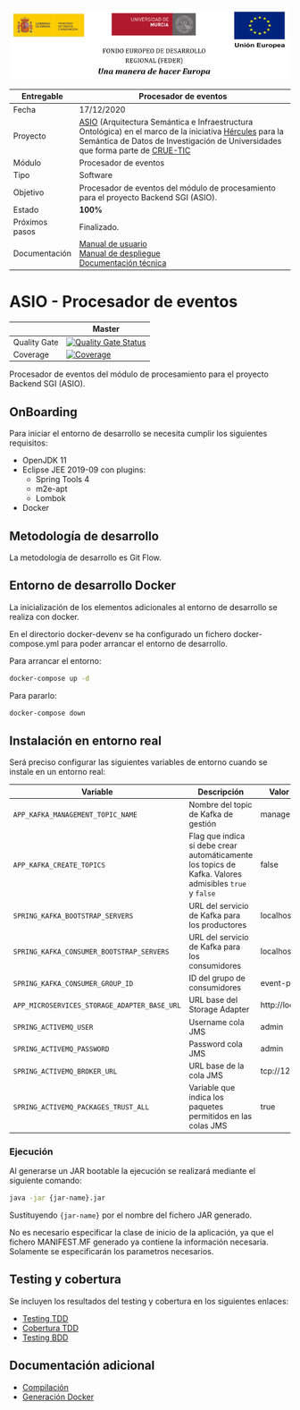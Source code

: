 ![](./images/logos_feder.png)

| Entregable     | Procesador de eventos                                        |
| -------------- | ------------------------------------------------------------ |
| Fecha          | 17/12/2020                                                   |
| Proyecto       | [ASIO](https://www.um.es/web/hercules/proyectos/asio) (Arquitectura Semántica e Infraestructura Ontológica) en el marco de la iniciativa [Hércules](https://www.um.es/web/hercules/) para la Semántica de Datos de Investigación de Universidades que forma parte de [CRUE-TIC](https://www.crue.org/proyecto/hercules/) |
| Módulo         | Procesador de eventos                                        |
| Tipo           | Software                                                     |
| Objetivo       | Procesador de eventos del módulo de procesamiento para el proyecto Backend SGI (ASIO). |
| Estado         | **100%** |
| Próximos pasos | Finalizado.                                                  |
| Documentación  | [Manual de usuario](https://github.com/HerculesCRUE/ib-asio-docs-/blob/master/00-An%C3%A1lisis/Manual%20de%20usuario/Manual%20de%20usuario.md)<br />[Manual de despliegue](https://github.com/HerculesCRUE/ib-asio-composeset/blob/master/README.md)<br />[Documentación técnica](https://github.com/HerculesCRUE/ib-asio-docs-/blob/master/00-Arquitectura/arquitectura_semantica/documento_arquitectura/ASIO_Izertis_Arquitectura.md) |

# ASIO - Procesador de eventos

|     | Master |
| --- | ------ |
| Quality Gate | [![Quality Gate Status](https://sonarcloud.io/api/project_badges/measure?project=HerculesCRUE_ib-event-processor&metric=alert_status)](https://sonarcloud.io/dashboard?id=HerculesCRUE_ib-event-processor) |
| Coverage | [![Coverage](https://sonarcloud.io/api/project_badges/measure?project=HerculesCRUE_ib-event-processor&metric=coverage)](https://sonarcloud.io/dashboard?id=HerculesCRUE_ib-event-processor) |

Procesador de eventos del módulo de procesamiento para el proyecto Backend SGI (ASIO).

## OnBoarding

Para iniciar el entorno de desarrollo se necesita cumplir los siguientes requisitos:

- OpenJDK 11
- Eclipse JEE 2019-09 con plugins:
  - Spring Tools 4
  - m2e-apt
  - Lombok
- Docker

## Metodología de desarrollo

La metodología de desarrollo es Git Flow.

## Entorno de desarrollo Docker

La inicialización de los elementos adicionales al entorno de desarrollo se realiza con docker.

En el directorio docker-devenv se ha configurado un fichero docker-compose.yml para poder arrancar el entorno de desarrollo.

Para arrancar el entorno:

```bash
docker-compose up -d
```

Para pararlo:

```bash
docker-compose down
```

## Instalación en entorno real

Será preciso configurar las siguientes variables de entorno cuando se instale en un entorno real:

| Variable                                     | Descripción                                                                                            | Valor por defecto     |
| -------------------------------------------- | ------------------------------------------------------------------------------------------------------ | --------------------- |
| `APP_KAFKA_MANAGEMENT_TOPIC_NAME`            | Nombre del topic de Kafka de gestión                                                                   | management-data       |
| `APP_KAFKA_CREATE_TOPICS`                    | Flag que indica si debe crear automáticamente los topics de Kafka. Valores admisibles `true` y `false` | false                 |
| `SPRING_KAFKA_BOOTSTRAP_SERVERS`             | URL del servicio de Kafka para los productores                                                         | localhost:29092       |
| `SPRING_KAFKA_CONSUMER_BOOTSTRAP_SERVERS`    | URL del servicio de Kafka para los consumidores                                                        | localhost:29092       |
| `SPRING_KAFKA_CONSUMER_GROUP_ID`             | ID del grupo de consumidores                                                                           | event-processor       |
| `APP_MICROSERVICES_STORAGE_ADAPTER_BASE_URL` | URL base del Storage Adapter                                                                           | http://localhost:9324 |
| `SPRING_ACTIVEMQ_USER`                       | Username cola JMS                                                                                      | admin                 |
| `SPRING_ACTIVEMQ_PASSWORD`                   | Password cola JMS                                                                                      | admin                 |
| `SPRING_ACTIVEMQ_BROKER_URL`                 | URL base de la cola JMS                                                                                | tcp://127.0.0.1:61616 |
| `SPRING_ACTIVEMQ_PACKAGES_TRUST_ALL`         | Variable que indica los paquetes permitidos en las colas JMS                                           | true                  |

### Ejecución

Al generarse un JAR bootable la ejecución se realizará mediante el siguiente comando:

```bash
java -jar {jar-name}.jar
```

Sustituyendo `{jar-name}` por el nombre del fichero JAR generado.

No es necesario especificar la clase de inicio de la aplicación, ya que el fichero MANIFEST.MF generado ya contiene la información necesaria. Solamente se especificarán los parametros necesarios.

## Testing y cobertura

Se incluyen los resultados del testing y cobertura en los siguientes enlaces:

- [Testing TDD](http://herc-iz-front-desa.atica.um.es:8070/event-processor/surefire/surefire-report.html)
- [Cobertura TDD](https://sonarcloud.io/component_measures?id=HerculesCRUE_ib-event-processor&metric=coverage&view=list)
- [Testing BDD](docs/testing.md)

## Documentación adicional

- [Compilación](docs/build.md)
- [Generación Docker](docs/docker.md)
